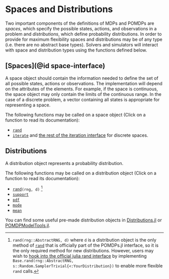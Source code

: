 # Spaces and Distributions

Two important components of the definitions of MDPs and POMDPs are *spaces*, which specify the possible states, actions, and observations in a problem and *distributions*, which define probability distributions. In order to provide for maximum flexibility spaces and distributions may be of any type (i.e. there are no abstract base types). Solvers and simulators will interact with space and distribution types using the functions defined below.

## [Spaces](@id space-interface)

A space object should contain the information needed to define the set of all possible states, actions or observations. The implementation will depend on the attributes of the elements. For example, if the space is continuous, the space object may only contain the limits of the continuous range. In the case of a discrete problem, a vector containing all states is appropriate for representing a space.

The following functions may be called on a space object (Click on a function to read its documentation):

- [`rand`](@ref)
- [`iterate`](https://docs.julialang.org/en/v1/manual/interfaces/#man-interface-iteration-1) and [the rest of the iteration interface](https://docs.julialang.org/en/v1/manual/interfaces/#man-interface-iteration-1) for discrete spaces.

## Distributions

A distribution object represents a probability distribution.

The following functions may be called on a distribution object (Click on a function to read its documentation):

- [`rand`](@ref)`(rng, d)` [^1]
- [`support`](@ref)
- [`pdf`](@ref)
- [`mode`](@ref)
- [`mean`](@ref)

You can find some useful pre-made distribution objects in [Distributions.jl](https://github.com/JuliaStats/Distributions.jl) or [POMDPModelTools.jl](https://juliapomdp.github.io/POMDPModelTools.jl/latest/distributions.html).

[^1]: `rand(rng::AbstractRNG, d)` where `d` is a distribution object is the only method of [`rand`](@ref) that is officially part of the POMDPs.jl interface, so it is the only required method for new distributions. However, users may wish to [hook into the official julia rand interface](https://docs.julialang.org/en/v1/stdlib/Random/index.html#Generating-values-from-a-collection-1) by implementing `Base.rand(rng::AbstractRNG, s::Random.SamplerTrivial{<:YourDistribution})` to enable more flexible `rand` calls.

